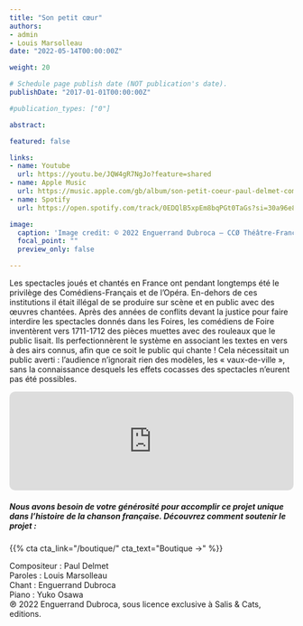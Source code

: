 ```yaml
---
title: "Son petit cœur"
authors:
- admin
- Louis Marsolleau
date: "2022-05-14T00:00:00Z"

weight: 20

# Schedule page publish date (NOT publication's date).
publishDate: "2017-01-01T00:00:00Z"

#publication_types: ["0"]

abstract: 

featured: false

links:
- name: Youtube
  url: https://youtu.be/JQW4gR7NgJo?feature=shared
- name: Apple Music
  url: https://music.apple.com/gb/album/son-petit-coeur-paul-delmet-complete-songs/1622399706?i=1622399722
- name: Spotify
  url: https://open.spotify.com/track/0EDQlB5xpEm8bqPGt0TaGs?si=30a96e8bb5aa4ea5

image:
  caption: 'Image credit: © 2022 Enguerrand Dubroca – CCØ Théâtre-Français, éditions E.R. Paris – Paris Collections / Musée Carnavalet'
  focal_point: ""
  preview_only: false

---
```


Les spectacles joués et chantés en France ont pendant longtemps été le privilège des Comédiens-Français et de l’Opéra. En-dehors de ces institutions il était illégal de se produire sur scène et en public avec des œuvres chantées. Après des années de conflits devant la justice pour faire interdire les spectacles donnés dans les Foires, les comédiens de Foire inventèrent vers 1711-1712 des pièces muettes avec des rouleaux que le public lisait. Ils perfectionnèrent le système en associant les textes en vers à des airs connus, afin que ce soit le public qui chante ! Cela nécessitait un public averti : l’audience n’ignorait rien des modèles, les « vaux-de-ville », sans la connaissance desquels les effets cocasses des spectacles n’eurent pas été possibles.


<iframe allow="autoplay *; encrypted-media *; fullscreen *; clipboard-write" frameborder="0" height="175" style="width:100%;max-width:720px;overflow:hidden;border-radius:10px;" sandbox="allow-forms allow-popups allow-same-origin allow-scripts allow-storage-access-by-user-activation allow-top-navigation-by-user-activation" src="https://embed.music.apple.com/gb/album/son-petit-coeur-paul-delmet-complete-songs/1622399706?i=1622399722"></iframe>

##### Nous avons besoin de votre générosité pour accomplir ce projet unique dans l’histoire de la chanson française. Découvrez comment soutenir le projet :
{{% cta cta_link="/boutique/" cta_text="Boutique →" %}}

<p>Compositeur : Paul Delmet <br>
Paroles : Louis Marsolleau<br>
Chant : Enguerrand Dubroca<br>
Piano : Yuko Osawa<br>
℗ 2022 Enguerrand Dubroca, sous licence exclusive à Salis & Cats, editions.</p>


